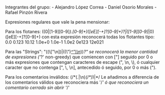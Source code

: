 Integrantes del grupo:
	- Alejandro López Correa
	- Daniel Osorio Morales
	- Rafael Pinzón Rivera

Expresiones regulares que vale la pena mensionar:

 Para los flotanes: ((0|[1-9][0-9]*)\.[0-9]+)([eE][-+]?[0-9]+)?|([1-9][0-9]*|0)([eE][-+]?[0-9]+)
 con esta expresión reconocerá todas los flotantes tipo:
    0.0
    0.123
    10.12
    1.0e+0
    1.0e-1
    1.0e2
    0e123
    12e021

Para las "Strings": \"((\\["\\n])|((\\\")*[^"\\\n](\\\")*))*?\"
se reconocerá la menor cantidad de expresiones ('*?' non-greedy) que comiencen con ["] seguido por 0 o más expresiones  que contengan caracteres de escape (\", \n, \\), ó cualquier caracter que no contenga [", \\, \n], antecedido ó seguido, por 0 o más (\").

Para los comentarios inválidos: (/\*(.|\n)*(/\*)*)|\*/
Le añadimos a diferencia de los comentarios válidos que reconociera más '/*' ó que reconociera un comentario cerrado sin abrir '*/'
